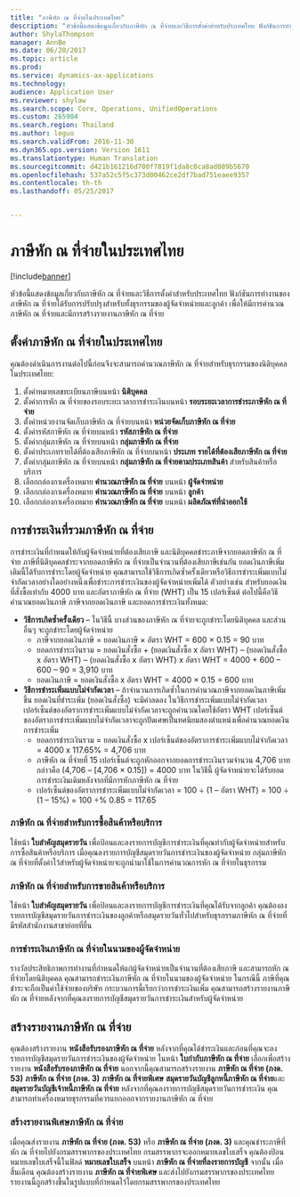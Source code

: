 ```yaml
---
title: "ภาษีหัก ณ ที่จ่ายในประเทศไทย"
description: "หัวข้อนี้แสดงข้อมูลเกี่ยวกับภาษีหัก ณ ที่จ่ายและวิธีการตั้งค่าสำหรับประเทศไทย ฟังก์ชันการทำงานของภาษีหัก ณ ที่จ่ายได้รับการปรับปรุงสำหรับทั้งธุรกรรมของผู้จัดจำหน่ายและลูกค้า เพื่อให้มีการคำนวณภาษีหัก ณ ที่จ่ายและมีการสร้างรายงานภาษีหัก ณ ที่จ่าย"
author: ShylaThompson
manager: AnnBe
ms.date: 06/20/2017
ms.topic: article
ms.prod: 
ms.service: dynamics-ax-applications
ms.technology: 
audience: Application User
ms.reviewer: shylaw
ms.search.scope: Core, Operations, UnifiedOperations
ms.custom: 265904
ms.search.region: Thailand
ms.author: leguo
ms.search.validFrom: 2016-11-30
ms.dyn365.ops.version: Version 1611
ms.translationtype: Human Translation
ms.sourcegitcommit: d421b161216d700f7819f1da8c0ca8ad089b5670
ms.openlocfilehash: 537a52c5f5c373d00462ce2df7bad751eaee9357
ms.contentlocale: th-th
ms.lasthandoff: 05/25/2017


---
```


# <a name="withholding-tax-in-thailand"></a>ภาษีหัก ณ ที่จ่ายในประเทศไทย

[!include[banner](../includes/banner.md)]


หัวข้อนี้แสดงข้อมูลเกี่ยวกับภาษีหัก ณ ที่จ่ายและวิธีการตั้งค่าสำหรับประเทศไทย ฟังก์ชันการทำงานของภาษีหัก ณ ที่จ่ายได้รับการปรับปรุงสำหรับทั้งธุรกรรมของผู้จัดจำหน่ายและลูกค้า เพื่อให้มีการคำนวณภาษีหัก ณ ที่จ่ายและมีการสร้างรายงานภาษีหัก ณ ที่จ่าย

<a name="set-up-thailand-withholding-tax"></a>ตั้งค่าภาษีหัก ณ ที่จ่ายในประเทศไทย
-------------------------------

คุณต้องดำเนินการงานต่อไปนี้ก่อนจึงจะสามารถคำนวณภาษีหัก ณ ที่จ่ายสำหรับธุรกรรมของนิติบุคคลในประเทศไทย:

1.  ตั้งค่าหมายเลขทะเบียนภาษีบนหน้า **นิติบุคคล**
2.  ตั้งค่าการหัก ณ ที่จ่ายของรอบระยะเวลาการชำระเงินบนหน้า **รอบระยะเวลาการชำระภาษีหัก ณ ที่จ่าย**
3.  ตั้งค่าหน่วยงานจัดเก็บภาษีหัก ณ ที่จ่ายบนหน้า **หน่วยจัดเก็บภาษีหัก ณ ที่จ่าย**
4.  ตั้งค่ารหัสภาษีหัก ณ ที่จ่ายบนหน้า **รหัสภาษีหัก ณ ที่จ่าย**
5.  ตั้งค่ากลุ่มภาษีหัก ณ ที่จ่ายบนหน้า **กลุ่มภาษีหัก ณ ที่จ่าย**
6.  ตั้งค่าประเภทรายได้ที่ต้องเสียภาษีหัก ณ ที่จ่ายบนหน้า **ประเภท** **รายได้ที่ต้องเสียภาษีหัก ณ ที่จ่าย**
7.  ตั้งค่ากลุ่มภาษีหัก ณ ที่จ่ายบนหน้า **กลุ่มภาษีหัก ณ ที่จ่ายตามประเภทสินค้า** สำหรับสินค้าหรือบริการ
8.  เลือกกล่องกาเครื่องหมาย **คำนวณภาษีหัก ณ ที่จ่าย** บนหน้า **ผู้จัดจำหน่าย**
9.  เลือกกล่องกาเครื่องหมาย **คำนวณภาษีหัก ณ ที่จ่าย** บนหน้า **ลูกค้า**
10. เลือกกล่องกาเครื่องหมาย **คำนวณภาษีหัก ณ ที่จ่าย** บนหน้า **ผลิตภัณฑ์ที่นำออกใช้**

## <a name="payments-that-include-withholding-taxes"></a>การชำระเงินที่รวมภาษีหัก ณ ที่จ่าย
การชำระเงินที่กำหนดให้กับผู้จัดจำหน่ายที่ต้องเสียภาษี และนิติบุคคลชำระภาษีจากยอดภาษีหัก ณ ที่จ่าย ภาษีที่นิติบุคคลชำระจากยอดภาษีหัก ณ ที่จ่ายเป็นจำนวนที่ต้องเสียภาษีเช่นกัน ยอดเงินภาษีเพิ่มเติมนี้ได้รับการชำระโดยผู้จัดจำหน่าย คุณสามารถใช้วิธีการเกิดซ้ำครั้งเดียวหรือวิธีการชำระเพิ่มแบบไม่จำกัดเวลาอย่างใดอย่างหนึ่งเพื่อชำระการชำระเงินของผู้จัดจำหน่ายเพิ่มได้ ตัวอย่างเช่น สำหรับยอดเงินที่สั่งซื้อเท่ากับ 4000 บาท และอัตราภาษีหัก ณ ที่จ่าย (WHT) เป็น 15 เปอร์เซ็นต์ ต่อไปนี้คือวิธีคำนวณยอดเงินภาษี ภาษีจากยอดเงินภาษี และยอดการชำระเงินทั้งหมด:

-   **วิธีการเกิดซ้ำครั้งเดียว** – ในวิธีนี้ บางส่วนของภาษีหัก ณ ที่จ่ายจะถูกชำระโดยนิติบุคคล และส่วนอื่นๆ จะถูกชำระโดยผู้จัดจำหน่าย
    -   ภาษีจากยอดเงินภาษี = ยอดเงินภาษี × อัตรา WHT = 600 × 0.15 = 90 บาท
    -   ยอดการชำระเงินรวม = ยอดเงินสั่งซื้อ + (ยอดเงินสั่งซื้อ x อัตรา WHT) – (ยอดเงินสั่งซื้อ x อัตรา WHT) – (ยอดเงินสั่งซื้อ x อัตรา WHT) x อัตรา WHT = 4000 + 600 – 600 – 90 = 3,910 บาท
    -   ยอดเงินภาษี = ยอดเงินสั่งซื้อ x อัตรา WHT = 4000 × 0.15 = 600 บาท
-   **วิธีการชำระเพิ่มแบบไม่จำกัดเวลา** – ถ้าจำนวนการเกิดซ้ำในการคำนวณภาษีจากยอดเงินภาษีเพิ่มขึ้น ยอดเงินที่ชำระเพิ่ม (ยอดเงินสั่งซื้อ) จะมีค่าลดลง ในวิธีการชำระเพิ่มแบบไม่จำกัดเวลา เปอร์เซ็นต์ของอัตราการชำระเพิ่มแบบไม่จำกัดเวลาจะถูกคำนวณโดยใช้อัตรา WHT เปอร์เซ็นต์ของอัตราการชำระเพิ่มแบบไม่จำกัดเวลาจะถูกปัดเศษเป็นทศนิยมสองตำแหน่งเพื่อคำนวณยอดเงินการชำระเพิ่ม
    -   ยอดการชำระเงินรวม = ยอดเงินสั่งซื้อ x เปอร์เซ็นต์ของอัตราการชำระเพิ่มแบบไม่จำกัดเวลา = 4000 x 117.65% = 4,706 บาท
    -   ภาษีหัก ณ ที่จ่ายที่ 15 เปอร์เซ็นต์จะถูกหักออกจากยอดการชำระเงินรวมจำนวน 4,706 บาท กล่าวคือ (4,706 – \[4,706 × 0.15\]) = 4000 บาท ในวิธีนี้ ผู้จัดจำหน่ายจะได้รับยอดการชำระเงินเดิมหลังจากที่มีการหักภาษีหัก ณ ที่จ่าย
    -   เปอร์เซ็นต์ของอัตราการชำระเพิ่มแบบไม่จำกัดเวลา = 100 ÷ (1 – อัตรา WHT) = 100 ÷ (1 – 15%) = 100 ÷% 0.85 = 117.65

### <a name="withholding-tax-for-item-or-service-purchases"></a>ภาษีหัก ณ ที่จ่ายสำหรับการซื้อสินค้าหรือบริการ

ใช้หน้า **ใบสำคัญสมุดรายวัน** เพื่อป้อนและลงรายการบัญชีการชำระเงินที่คุณทำกับผู้จัดจำหน่ายสำหรับการซื้อสินค้าหรือบริการ เมื่อคุณลงรายการบัญชีสมุดรายวันการชำระเงินของผู้จัดจำหน่าย กลุ่มภาษีหัก ณ ที่จ่ายที่ตั้งค่าไว้สำหรับผู้จัดจำหน่ายจะถูกนำมาใช้ในการคำนวณการหัก ณ ที่จ่ายในธุรกรรม

### <a name="withholding-tax-for-item-or-service-sales"></a>ภาษีหัก ณ ที่จ่ายสำหรับการขายสินค้าหรือบริการ

ใช้หน้า **ใบสำคัญสมุดรายวัน** เพื่อป้อนและลงรายการบัญชีการชำระเงินที่คุณได้รับจากลูกค้า คุณต้องลงรายการบัญชีสมุดรายวันการชำระเงินของลูกค้าหรือสมุดรายวันทั่วไปสำหรับธุรกรรมภาษีหัก ณ ที่จ่ายที่มีรหัสสำนักงานสาขาย่อยที่ยื่น

### <a name="making-a-withholding-tax-payment-on-behalf-of-a-vendor"></a>การชำระเงินภาษีหัก ณ ที่จ่ายในนามของผู้จัดจำหน่าย

รางวัลประสิทธิภาพการทำงานที่กำหนดให้แก่ผู้จัดจำหน่ายเป็นจำนวนที่ต้องเสียภาษี และสามารถหัก ณ ที่จ่ายโดยนิติบุคคล คุณสามารถชำระเงินภาษีหัก ณ ที่จ่ายในนามของผู้จัดจำหน่าย ในกรณีนี้ ภาษีที่คุณชำระจะถือเป็นค่าใช้จ่ายของบริษัท กระบวนการนี้เรียกว่าการชำระเงินเพิ่ม คุณสามารถสร้างรายงานภาษีหัก ณ ที่จ่ายหลังจากที่คุณลงรายการบัญชีสมุดรายวันการชำระเงินสำหรับผู้จัดจำหน่าย

## <a name="generate-withholding-tax-reports"></a>สร้างรายงานภาษีหัก ณ ที่จ่าย
คุณต้องสร้างรายงาน **หนังสือรับรองภาษีหัก ณ ที่จ่าย** หลังจากที่คุณได้ชำระเงินและก่อนที่คุณจะลงรายการบัญชีสมุดรายวันการชำระเงินของผู้จัดจำหน่าย ในหน้า **ใบกำกับภาษีหัก ณ ที่จ่าย** เลือกเพื่อสร้างรายงาน **หนังสือรับรองภาษีหัก ณ ที่จ่าย** นอกจากนี้คุณสามารถสร้างรายงาน **ภาษีหัก ณ ที่จ่าย (ภงด. 53)** **ภาษีหัก ณ ที่จ่าย (ภงด. 3)** **ภาษีหัก ณ ที่จ่ายพิเศษ** **สมุดรายวันบัญชีลูกหนี้ภาษีหัก ณ ที่จ่าย**และ **สมุดรายวันบัญชีเจ้าหนี้ภาษีหัก ณ ที่จ่าย** หลังจากที่คุณลงรายการบัญชีสมุดรายวันการชำระเงิน คุณสามารถทำเครื่องหมายธุรกรรมที่ควรแยกออกจากรายงานภาษีหัก ณ ที่จ่าย

### <a name="generate-the-withholding-tax-special-report"></a>สร้างรายงานพิเศษภาษีหัก ณ ที่จ่าย

เมื่อคุณส่งรายงาน **ภาษีหัก ณ ที่จ่าย (ภงด. 53)** หรือ **ภาษีหัก ณ ที่จ่าย (ภงด. 3)** และคุณชำระภาษีที่หัก ณ ที่จ่ายไปยังกรมสรรพากรของประเทศไทย กรมสรรพากรจะออกหมายเลขใบเสร็จ คุณต้องป้อนหมายเลขใบเสร็จนี้ในฟิลด์ **หมายเลขใบเสร็จ** บนหน้า **ภาษีหัก ณ ที่จ่ายที่ลงรายการบัญชี** จากนั้น เมื่อสิ้นเดือน คุณต้องสร้างรายงาน **ภาษีหัก ณ ที่จ่ายพิเศษ** และส่งไปยังกรมสรรพากรของประเทศไทย รายงานนี้ถูกสร้างขึ้นในรูปแบบที่กำหนดไว้โดยกรมสรรพากรของประเทศไทย




